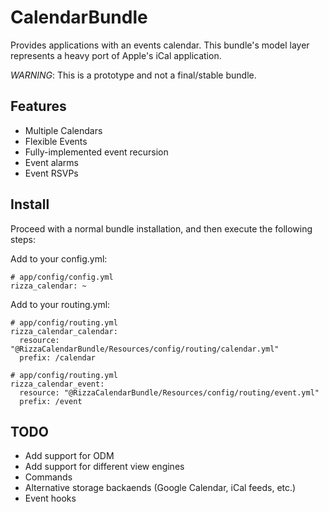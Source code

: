 CalendarBundle
==============

Provides applications with an events calendar. This bundle's model layer
represents a heavy port of Apple's iCal application.

*WARNING*: This is a prototype and not a final/stable bundle.

Features
--------

- Multiple Calendars
- Flexible Events
- Fully-implemented event recursion
- Event alarms
- Event RSVPs

Install
-------

Proceed with a normal bundle installation, and then execute the following steps:

Add to your config.yml:

    # app/config/config.yml
    rizza_calendar: ~

Add to your routing.yml:

    # app/config/routing.yml
    rizza_calendar_calendar:
      resource: "@RizzaCalendarBundle/Resources/config/routing/calendar.yml"
      prefix: /calendar

    # app/config/routing.yml
    rizza_calendar_event:
      resource: "@RizzaCalendarBundle/Resources/config/routing/event.yml"
      prefix: /event

TODO
----

- Add support for ODM
- Add support for different view engines
- Commands
- Alternative storage backaends (Google Calendar, iCal feeds, etc.)
- Event hooks